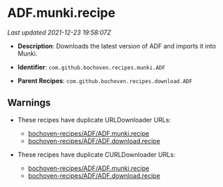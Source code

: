 # ADF.munki.recipe

_Last updated 2021-12-23 19:58:07Z_

- **Description**: Downloads the latest version of ADF and imports it into Munki.

- **Identifier**: `com.github.bochoven.recipes.munki.ADF`

- **Parent Recipes**: `com.github.bochoven.recipes.download.ADF`

## Warnings

- These recipes have duplicate URLDownloader URLs:
    - [bochoven-recipes/ADF/ADF.munki.recipe](/autopkg-dupe-tracker/bochoven-recipes/ADF/ADF.munki.recipe)
    - [bochoven-recipes/ADF/ADF.download.recipe](/autopkg-dupe-tracker/bochoven-recipes/ADF/ADF.download.recipe)

- These recipes have duplicate CURLDownloader URLs:
    - [bochoven-recipes/ADF/ADF.munki.recipe](/autopkg-dupe-tracker/bochoven-recipes/ADF/ADF.munki.recipe)
    - [bochoven-recipes/ADF/ADF.download.recipe](/autopkg-dupe-tracker/bochoven-recipes/ADF/ADF.download.recipe)